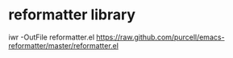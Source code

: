 # reformatter library

iwr -OutFile reformatter.el https://raw.github.com/purcell/emacs-reformatter/master/reformatter.el
